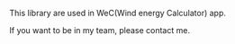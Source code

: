 This library are used in WeC(Wind energy Calculator) app.

If you want to be in my team, please contact me.

